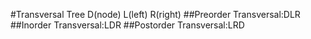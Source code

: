 #Transversal Tree
  D(node)
  L(left)
  R(right)
 ##Preorder Transversal:DLR
 ##Inorder Transversal:LDR
 ##Postorder Transversal:LRD
   